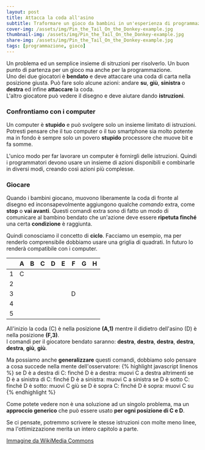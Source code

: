 ```yaml
---
layout: post
title: Attacca la coda all'asino
subtitle: Traformare un gioco da bambini in un'esperienza di programmazione
cover-img: /assets/img/Pin_the_Tail_On_the_Donkey-example.jpg
thumbnail-img: /assets/img/Pin_the_Tail_On_the_Donkey-example.jpg
share-img: /assets/img/Pin_the_Tail_On_the_Donkey-example.jpg
tags: [programmazione, gioco]
---
```


Un problema ed un semplice insieme di sitruzioni per risolverlo. Un buon punto di partenza  per un gioco ma anche per la programmazione.  
Uno dei due giocatori è **bendato** e deve attaccare una coda di carta nella posizione giusta. Può fare solo alcune azioni: andare **su**, **giù**, **sinistra** o **destra** ed infine **attaccare** la coda.  
L'altro giocatore può vedere il disegno e deve aiutare dando **istruzioni**.

### Confrontiamo con i computer

Un computer è **stupido** e può svolgere solo un insieme limitato di istruzioni. Potresti pensare che il tuo computer o il tuo smartphone sia molto potente ma in fondo è sempre solo un povero **stupido** processore che muove bit e fa somme.

L'unico modo per far lavorare un computer è fornirgli delle istruzioni. Quindi i programmatori devono usare un insieme di azioni disponibili e combinarle in diversi modi, creando così azioni più complesse.

### Giocare

Quando i bambini giocano, muovono liberamente la coda di fronte al disegno ed inconsapevolmente aggiungono qualche *comando* extra, come **stop** o **vai avanti**.
Questi comandi extra sono di fatto un modo di comunicare al bambino bendato  che un'azione deve essere **ripetuta finché** una certa **condizione** è raggiunta.

Quindi conosciamo il concetto di **ciclo**. Facciamo un esempio, ma per renderlo comprensibile dobbiamo usare una griglia di quadrati. In futuro lo renderà compatibile con i computer.

|   	| A 	| B 	| C 	| D 	| E 	| F 	| G 	| H 	|
|---	|---	|---	|---	|---	|---	|---	|---	|---	|
| 1 	| C 	|   	|   	|   	|   	|   	|   	|   	|
| 2 	|   	|   	|   	|   	|   	|   	|   	|   	|
| 3 	|   	|   	|   	|   	|   	|   D 	|   	|   	|
| 4 	|   	|   	|   	|   	|   	|   	|   	|   	|
| 5 	|   	|   	|   	|   	|   	|   	|   	|   	|

All'inizio la coda (C) è nella posizione **(A,1)** mentre il didietro dell'asino (D) è nella posizione **(F,3)**.  
I comandi per il giocatore bendato saranno: **destra**, **destra**, **destra**, **destra**, **destra**, **giù**, **giù**.

Ma possiamo anche **generalizzare** questi comandi, dobbiamo solo pensare a cosa succede nella mente dell'osservatore:
{% highlight javascript linenos %}
se D è a destra di C:
    finché D è a destra:
        muovi C a destra
altrimenti se D è a sinistra di C:
    finché D è a sinistra:
        muovi C a sinistra
se D è sotto C:
    finché D è sotto:
        muovi C giù
se D è sopra C:
    finché D è sopra:
        muovi C su
{% endhighlight %}

Come potete vedere non è una soluzione ad un singolo problema, ma un **approccio generico** che può essere usato **per ogni posizione di C e D**.

Se ci pensate, potremmo scrivere le stesse istruzioni con molte meno linee, ma l'ottimizzazione merita un intero capitolo a parte.

[Immagine da WikiMedia Commons](https://commons.wikimedia.org/wiki/File:Pin_the_Tail_On_the_Donkey-example.jpg)